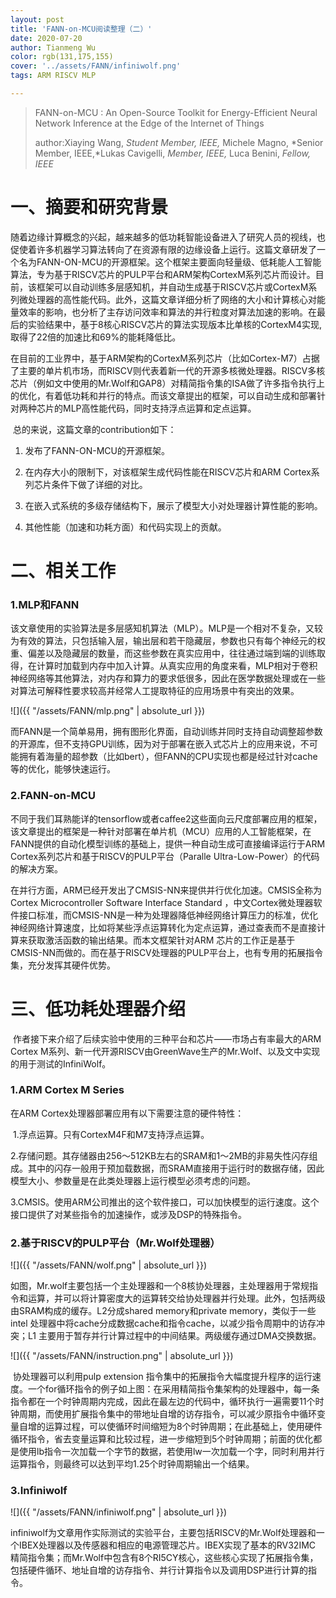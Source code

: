 ```yaml
---
layout: post
title: 'FANN-on-MCU阅读整理（二）'
date: 2020-07-20
author: Tianmeng Wu
color: rgb(131,175,155)
cover: '../assets/FANN/infiniwolf.png'
tags: ARM RISCV MLP

---
```


> FANN-on-MCU : An Open-Source Toolkit for Energy-Efficient Neural Network Inference at the Edge of the Internet of Things  
>
> author:Xiaying Wang, *Student Member, IEEE,* Michele Magno, *Senior Member, IEEE,*Lukas Cavigelli, *Member, IEEE,* Luca Benini, *Fellow, IEEE*
>

# 一、摘要和研究背景

​       随着边缘计算概念的兴起，越来越多的低功耗智能设备进入了研究人员的视线，也促使着许多机器学习算法转向了在资源有限的边缘设备上运行。这篇文章研发了一个名为FANN-ON-MCU的开源框架。这个框架主要面向轻量级、低耗能人工智能算法，专为基于RISCV芯片的PULP平台和ARM架构CortexM系列芯片而设计。目前，该框架可以自动训练多层感知机，并自动生成基于RISCV芯片或CortexM系列微处理器的高性能代码。此外，这篇文章详细分析了网络的大小和计算核心对能量效率的影响，也分析了主存访问效率和算法的并行粒度对算法加速的影响。在最后的实验结果中，基于8核心RISCV芯片的算法实现版本比单核的CortexM4实现,取得了22倍的加速比和69%的能耗降低比。

​       在目前的工业界中，基于ARM架构的CortexM系列芯片（比如Cortex-M7）占据了主要的单片机市场，而RISCV则代表着新一代的开源多核微处理器。RISCV多核芯片（例如文中使用的Mr.Wolf和GAP8）对精简指令集的ISA做了许多指令执行上的优化，有着低功耗和并行的特点。而该文章提出的框架，可以自动生成和部署针对两种芯片的MLP高性能代码，同时支持浮点运算和定点运算。

​       总的来说，这篇文章的contribution如下：

1. 发布了FANN-ON-MCU的开源框架。

2. 在内存大小的限制下，对该框架生成代码性能在RISCV芯片和ARM Cortex系列芯片条件下做了详细的对比。

3. 在嵌入式系统的多级存储结构下，展示了模型大小对处理器计算性能的影响。

4. 其他性能（加速和功耗方面）和代码实现上的贡献。

# 二、相关工作

###   	1.MLP和FANN

​        该文章使用的实验算法是多层感知机算法（MLP）。MLP是一个相对不复杂，又较为有效的算法，只包括输入层，输出层和若干隐藏层，参数也只有每个神经元的权重、偏差以及隐藏层的数量，而这些参数在真实应用中，往往通过端到端的训练取得，在计算时加载到内存中加入计算。从真实应用的角度来看，MLP相对于卷积神经网络等其他算法，对内存和算力的要求低很多，因此在医学数据处理或在一些对算法可解释性要求较高并经常人工提取特征的应用场景中有突出的效果。

![]({{ "/assets/FANN/mlp.png" | absolute_url }})

​      而FANN是一个简单易用，拥有图形化界面，自动训练并同时支持自动调整超参数的开源库，但不支持GPU训练，因为对于部署在嵌入式芯片上的应用来说，不可能拥有着海量的超参数（比如bert），但FANN的CPU实现也都是经过针对cache等的优化，能够快速运行。

### 	2.FANN-on-MCU

​       不同于我们耳熟能详的tensorflow或者caffee2这些面向云尺度部署应用的框架，该文章提出的框架是一种针对部署在单片机（MCU）应用的人工智能框架，在FANN提供的自动化模型训练的基础上，提供一种自动生成可直接编译运行于ARM Cortex系列芯片和基于RISCV的PULP平台（Paralle Ultra-Low-Power）的代码的解决方案。

​       在并行方面，ARM已经开发出了CMSIS-NN来提供并行优化加速。CMSIS全称为Cortex Microcontroller Software Interface Standard ，中文Cortex微处理器软件接口标准，而CMSIS-NN是一种为处理器降低神经网络计算压力的标准，优化神经网络计算速度，比如将某些浮点运算转化为定点运算，通过查表而不是直接计算来获取激活函数的输出结果。而本文框架针对ARM 芯片的工作正是基于CMSIS-NN而做的。而在基于RISCV处理器的PULP平台上，也有专用的拓展指令集，充分发挥其硬件优势。



# 三、低功耗处理器介绍

​       作者接下来介绍了后续实验中使用的三种平台和芯片——市场占有率最大的ARM Cortex M系列、新一代开源RISCV由GreenWave生产的Mr.Wolf、以及文中实现的用于测试的InfiniWolf。

### 	1.ARM Cortex M Series

  在ARM Cortex处理器部署应用有以下需要注意的硬件特性：

​    1.浮点运算。只有CortexM4F和M7支持浮点运算。

​    2.存储问题。其存储器由256～512KB左右的SRAM和1～2MB的非易失性闪存组成。其中的闪存一般用于预加载数据，而SRAM直接用于运行时的数据存储，因此模型大小、参数量是在此类处理器上运行模型必须考虑的问题。

   3.CMSIS。使用ARM公司推出的这个软件接口，可以加快模型的运行速度。这个接口提供了对某些指令的加速操作，或涉及DSP的特殊指令。

### 	2.基于RISCV的PULP平台（Mr.Wolf处理器）

![]({{ "/assets/FANN/wolf.png" | absolute_url }})

​       如图，Mr.wolf主要包括一个主处理器和一个8核协处理器，主处理器用于常规指令和运算，并可以将计算密度大的运算转交给协处理器并行处理。此外，包括两级由SRAM构成的缓存。L2分成shared memory和private memory，类似于一些intel 处理器中将cache分成数据cache和指令cache，以减少指令周期中的访存冲突；L1 主要用于暂存并行计算过程中的中间结果。两级缓存通过DMA交换数据。

 ![]({{ "/assets/FANN/instruction.png" | absolute_url }})

​      协处理器可以利用pulp extension 指令集中的拓展指令大幅度提升程序的运行速度。一个for循环指令的例子如上图：在采用精简指令集架构的处理器中，每一条指令都在一个时钟周期内完成，因此在最左边的代码中，循环执行一遍需要11个时钟周期，而使用扩展指令集中的带地址自增的访存指令，可以减少原指令中循环变量自增的运算过程，可以使循环时间缩短为8个时钟周期；在此基础上，使用硬件循环指令，省去变量运算和比较过程，进一步缩短到5个时钟周期；前面的优化都是使用lb指令一次加载一个字节的数据，若使用lw一次加载一个字，同时利用并行运算指令，则最终可以达到平均1.25个时钟周期输出一个结果。

### 	3.Infiniwolf

![]({{ "/assets/FANN/infiniwolf.png" | absolute_url }})

​         infiniwolf为文章用作实际测试的实验平台，主要包括RISCV的Mr.Wolf处理器和一个IBEX处理器以及传感器和相应的电源管理芯片。IBEX实现了基本的RV32IMC 精简指令集；而Mr.Wolf中包含有8个RI5CY核心，这些核心实现了拓展指令集，包括硬件循环、地址自增的访存指令、并行计算指令以及调用DSP进行计算的指令。



